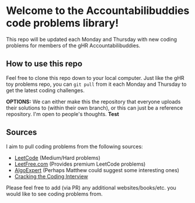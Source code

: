 # Welcome to the Accountabilibuddies code problems library!

This repo will be updated each Monday and Thursday with new coding problems for members of the gHR Accountabilibuddies.

## How to use this repo

Feel free to clone this repo down to your local computer. Just like the gHR toy problems repo, you can `git pull` from it each Monday and Thursday to get the latest coding challenges.

**OPTIONS:** We can either make this the repository that everyone uploads their solutions to (within their own branch), or this can just be a reference repository. I'm open to people's thoughts.
**Test**

## Sources

I aim to pull coding problems from the following sources:

- [LeetCode](https://leetcode.com/) (Medium/Hard problems)
- [LeetFree.com](https://leetfree.com) (Provides premium LeetCode problems)
- [AlgoExpert](https://www.algoexpert.io/questions) (Perhaps Matthew could suggest some interesting ones)
- [Cracking the Coding Interview](https://www.amazon.com/Cracking-Coding-Interview-Programming-Questions/dp/0984782850)


Please feel free to add (via PR) any additional websites/books/etc. you would like to see coding problems from.